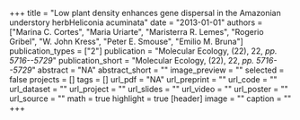 +++
title = "Low plant density enhances gene dispersal in the Amazonian understory herbHeliconia acuminata"
date = "2013-01-01"
authors = ["Marina C. Cortes", "Maria Uriarte", "Maristerra R. Lemes", "Rogerio Gribel", "W. John Kress", "Peter E. Smouse", "Emilio M. Bruna"]
publication_types = ["2"]
publication = "Molecular Ecology, (22), 22, _pp. 5716--5729_"
publication_short = "Molecular Ecology, (22), 22, _pp. 5716--5729_"
abstract = "NA"
abstract_short = ""
image_preview = ""
selected = false
projects = []
tags = []
url_pdf = "NA"
url_preprint = ""
url_code = ""
url_dataset = ""
url_project = ""
url_slides = ""
url_video = ""
url_poster = ""
url_source = ""
math = true
highlight = true
[header]
image = ""
caption = ""
+++
